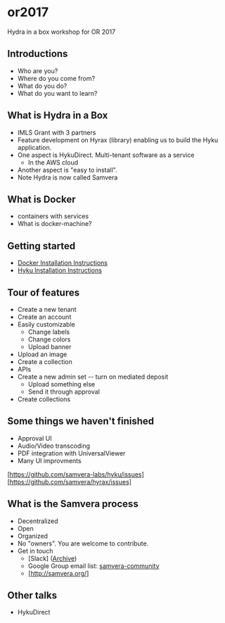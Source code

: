 # or2017
Hydra in a box workshop for OR 2017


## Introductions
* Who are you?
* Where do you come from?
* What do you do?
* What do you want to learn?

## What is Hydra in a Box
* IMLS Grant with 3 partners
* Feature development on Hyrax (library) enabling us to build the Hyku application.
* One aspect is HykuDirect. Multi-tenant software as a service
  * In the AWS cloud
* Another aspect is "easy to install".
* Note Hydra is now called Samvera

## What is Docker
* containers with services
* What is docker-machine?

## Getting started
* [Docker Installation Instructions](Install.md)
* [Hyku Installation Instructions](InstallHyku.md)

## Tour of features
* Create a new tenant
* Create an account
* Easily customizable
  * Change labels
  * Change colors
  * Upload banner
* Upload an image
* Create a collection
* APIs
* Create a new admin set -- turn on mediated deposit
  * Upload something else
  * Send it through approval
* Create collections


## Some things we haven't finished
* Approval UI
* Audio/Video transcoding
* PDF integration with UniversalViewer
* Many UI improvments

[https://github.com/samvera-labs/hyku/issues]
[https://github.com/samvera/hyrax/issues]

## What is the Samvera process
* Decentralized
* Open
* Organized
* No "owners". You are welcome to contribute.
* Get in touch
  * [Slack] \([Archive](http://project-hydra.slackarchive.io/)\)
  * Google Group email list: [samvera-community](https://groups.google.com/forum/#!forum/samvera-community)
  * [http://samvera.org/]

## Other talks
* HykuDirect

